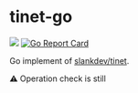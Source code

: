 # tinet-go

![](https://github.com/ak1ra24/tinet-go/workflows/golangci/badge.svg)
[![Go Report Card](https://goreportcard.com/badge/github.com/ak1ra24/tinet-go)](https://goreportcard.com/report/github.com/ak1ra24/tinet-go)

Go implement of [slankdev/tinet](https://github.com/slankdev/tinet).

:warning: Operation check is still
